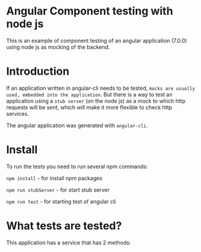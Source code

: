 # Angular Component testing with node js
This is an example of component testing of an angular application (7.0.0) using node js as mocking of the backend.

# Introduction

If an application written in angular-cli needs to be tested, `mocks are usually used, embedded into the application`. But there is a way to test an application using a `stub server` (on the node js) as a mock to which http requests will be sent, which will make it more flexible to check http services.

The angular application was generated with `angular-cli`.

# Install 

To run the tests you need to run several npm commands:

`npm install` - for install npm packages

`npm run stubServer` - for start stub server

`npm run test` - for starting test of angular cli

# What tests are tested?

This application has a service that has 2 methods:
